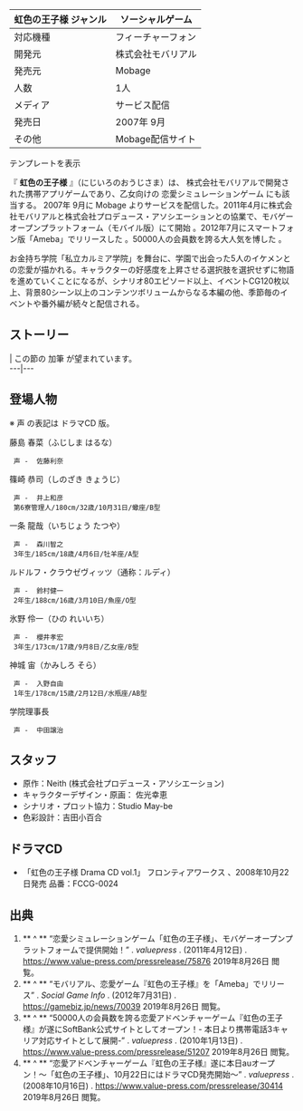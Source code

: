 虹色の王子様  ジャンル  |  ソーシャルゲーム   
---|---  
対応機種  |  フィーチャーフォン   
開発元  |  株式会社モバリアル   
発売元  |  Mobage   
人数  |  1人   
メディア  |  サービス配信   
発売日  |  2007年  9月   
その他  |  Mobage配信サイト   
テンプレートを表示  
  
『 **虹色の王子様** 』（にじいろのおうじさま）は、 株式会社モバリアルで開発された携帯アプリゲームであり、乙女向けの  恋愛シミュレーションゲーム
にも該当する。  2007年  9月に  Mobage
よりサービスを配信した。2011年4月に株式会社モバリアルと株式会社プロデュース・アソシエーションとの協業で、モバゲーオープンプラットフォーム（モバイル版）にて開始
  。2012年7月にスマートフォン版「Ameba」でリリースした    。50000人の会員数を誇る大人気を博した    。

お金持ち学院「私立カルミア学院」を舞台に、学園で出会った5人のイケメンとの恋愛が描かれる。キャラクターの好感度を上昇させる選択肢を選択せずに物語を進めていくことになるが、シナリオ80エピソード以上、イベントCG120枚以上、背景80シーン以上のコンテンツボリュームからなる本編の他、季節毎のイベントや番外編が続々と配信される。

##  ストーリー



|  この節の  加筆  が望まれています。  
---|---  
  
##  登場人物



※  声  の表記は  ドラマCD  版。

藤島 春菜（ふじしま はるな）

     声 -  佐藤利奈 
篠崎 恭司（しのざき きょうじ）

     声 -  井上和彦 
     第6寮管理人/180cm/32歳/10月31日/蠍座/B型 
一条 龍哉（いちじょう たつや）

     声 -  森川智之 
     3年生/185cm/18歳/4月6日/牡羊座/A型 
ルドルフ・クラウゼヴィッツ（通称：ルディ）

     声 -  鈴村健一 
     2年生/188cm/16歳/3月10日/魚座/O型 
氷野 伶一（ひの れいいち）

     声 -  櫻井孝宏 
     3年生/173cm/17歳/9月8日/乙女座/B型 
神城 宙（かみしろ そら）

     声 -  入野自由 
     1年生/178cm/15歳/2月12日/水瓶座/AB型 
学院理事長

     声 -  中田譲治 

##  スタッフ



  * 原作：Neith (株式会社プロデュース・アソシエーション) 
  * キャラクターデザイン・原画：  佐光幸恵 
  * シナリオ・プロット協力：Studio May-be 
  * 色彩設計：吉田小百合 

##  ドラマCD



  * 「虹色の王子様 Drama CD vol.1」  フロンティアワークス  、2008年10月22日発売    品番：FCCG-0024 

##  出典



  1. ** ^  ** “恋愛シミュレーションゲーム「虹色の王子様」、モバゲーオープンプラットフォームで提供開始！”  . _valuepress_ . (2011年4月12日)  .  https://www.value-press.com/pressrelease/75876  2019年8月26日  閲覧。 
  2. ** ^  ** “モバリアル、恋愛ゲーム『虹色の王子様』を「Ameba」でリリース”  . _Social Game Info_ . (2012年7月31日)  .  https://gamebiz.jp/news/70039  2019年8月26日  閲覧。 
  3. ** ^  ** “50000人の会員数を誇る恋愛アドベンチャーゲーム『虹色の王子様』が遂にSoftBank公式サイトとしてオープン！- 本日より携帯電話3キャリア対応サイトとして展開-”  . _valuepress_ . (2010年1月13日)  .  https://www.value-press.com/pressrelease/51207  2019年8月26日  閲覧。 
  4. ** ^  ** “恋愛アドベンチャーゲーム『虹色の王子様』遂に本日auオープン！〜「虹色の王子様」、10月22日にはドラマCD発売開始〜”  . _valuepress_ . (2008年10月16日)  .  https://www.value-press.com/pressrelease/30414  2019年8月26日  閲覧。 

